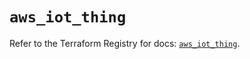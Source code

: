 # `aws_iot_thing`

Refer to the Terraform Registry for docs: [`aws_iot_thing`](https://registry.terraform.io/providers/hashicorp/aws/6.12.0/docs/resources/iot_thing).
